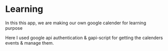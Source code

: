 # Learning
In this this app, we are making our own google calender for learning purpose

Here I used google api authentication & gapi-script for getting the calenders events & manage them.



